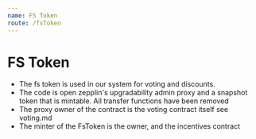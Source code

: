 ```yaml
---
name: FS Token
route: /fsToken
---
```

# FS Token
* The fs token is used in our system for voting and discounts. 
* The code is open zepplin's upgradability admin proxy and a snapshot token that is mintable. All transfer functions have been removed
* The proxy owner of the contract is the voting contract itself see voting.md
* The minter of the FsToken is the owner, and the incentives contract